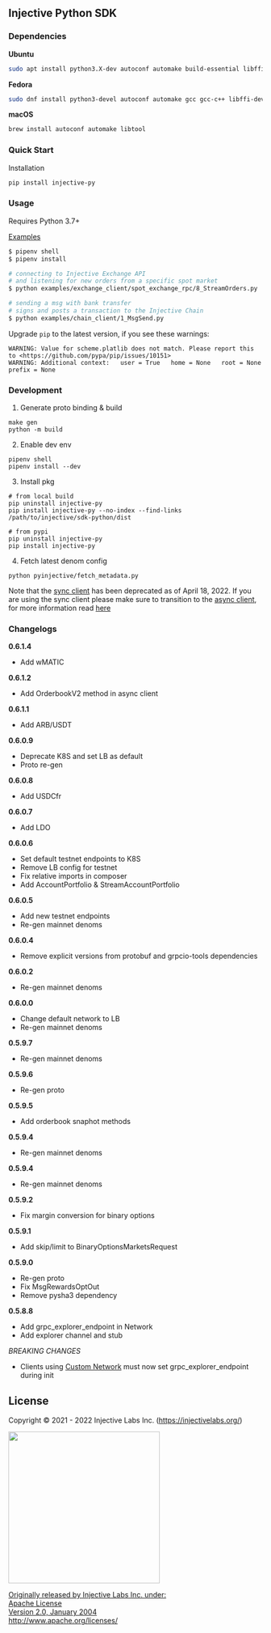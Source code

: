## Injective Python SDK

### Dependencies

**Ubuntu**
```bash
sudo apt install python3.X-dev autoconf automake build-essential libffi-dev libtool pkg-config
```
**Fedora**
```bash
sudo dnf install python3-devel autoconf automake gcc gcc-c++ libffi-devel libtool make pkgconfig
```

**macOS**

```bash
brew install autoconf automake libtool
```

### Quick Start
Installation
```bash
pip install injective-py
```

### Usage
Requires Python 3.7+

[Examples](https://github.com/InjectiveLabs/sdk-python/tree/master/examples)
```bash
$ pipenv shell
$ pipenv install

# connecting to Injective Exchange API
# and listening for new orders from a specific spot market
$ python examples/exchange_client/spot_exchange_rpc/8_StreamOrders.py

# sending a msg with bank transfer
# signs and posts a transaction to the Injective Chain
$ python examples/chain_client/1_MsgSend.py
```
Upgrade `pip` to the latest version, if you see these warnings:
  ```
  WARNING: Value for scheme.platlib does not match. Please report this to <https://github.com/pypa/pip/issues/10151>
  WARNING: Additional context:   user = True   home = None   root = None   prefix = None
  ```

### Development
1. Generate proto binding & build
  ```
  make gen
  python -m build
  ```

2. Enable dev env
  ```
  pipenv shell
  pipenv install --dev
  ```

3. Install pkg
  ```
  # from local build
  pip uninstall injective-py
  pip install injective-py --no-index --find-links /path/to/injective/sdk-python/dist

  # from pypi
  pip uninstall injective-py
  pip install injective-py
  ```

4. Fetch latest denom config
```
python pyinjective/fetch_metadata.py
```

Note that the [sync client](https://github.com/InjectiveLabs/sdk-python/blob/master/pyinjective/client.py) has been deprecated as of April 18, 2022. If you are using the sync client please make sure to transition to the [async client](https://github.com/InjectiveLabs/sdk-python/blob/master/pyinjective/async_client.py), for more information read [here](https://github.com/InjectiveLabs/sdk-python/issues/101)


### Changelogs
**0.6.1.4**
* Add wMATIC

**0.6.1.2**
* Add OrderbookV2 method in async client

**0.6.1.1**
* Add ARB/USDT

**0.6.0.9**
* Deprecate K8S and set LB as default
* Proto re-gen

**0.6.0.8**
* Add USDCfr

**0.6.0.7**
* Add LDO

**0.6.0.6**
* Set default testnet endpoints to K8S
* Remove LB config for testnet
* Fix relative imports in composer
* Add AccountPortfolio & StreamAccountPortfolio

**0.6.0.5**
* Add new testnet endpoints
* Re-gen mainnet denoms

**0.6.0.4**
* Remove explicit versions from protobuf and grpcio-tools dependencies

**0.6.0.2**
* Re-gen mainnet denoms

**0.6.0.0**
* Change default network to LB
* Re-gen mainnet denoms

**0.5.9.7**
* Re-gen mainnet denoms

**0.5.9.6**
* Re-gen proto

**0.5.9.5**
* Add orderbook snaphot methods

**0.5.9.4**
* Re-gen mainnet denoms

**0.5.9.4**
* Re-gen mainnet denoms

**0.5.9.2**
* Fix margin conversion for binary options

**0.5.9.1**
* Add skip/limit to BinaryOptionsMarketsRequest

**0.5.9.0**
* Re-gen proto
* Fix MsgRewardsOptOut
* Remove pysha3 dependency

**0.5.8.8**
* Add grpc_explorer_endpoint in Network
* Add explorer channel and stub

*BREAKING CHANGES*

- Clients using [Custom Network](https://github.com/InjectiveLabs/sdk-python/blob/master/pyinjective/constant.py#L166) must now set grpc_explorer_endpoint during init


## License

Copyright © 2021 - 2022 Injective Labs Inc. (https://injectivelabs.org/)

<a href="https://drive.google.com/uc?export=view&id=1-fPQRh_D_dnun2yTtSsPW5MypVBOVYJP"><img src="https://drive.google.com/uc?export=view&id=1-fPQRh_D_dnun2yTtSsPW5MypVBOVYJP" style="width: 300px; max-width: 100%; height: auto" />

Originally released by Injective Labs Inc. under: <br />
Apache License <br />
Version 2.0, January 2004 <br />
http://www.apache.org/licenses/ 

